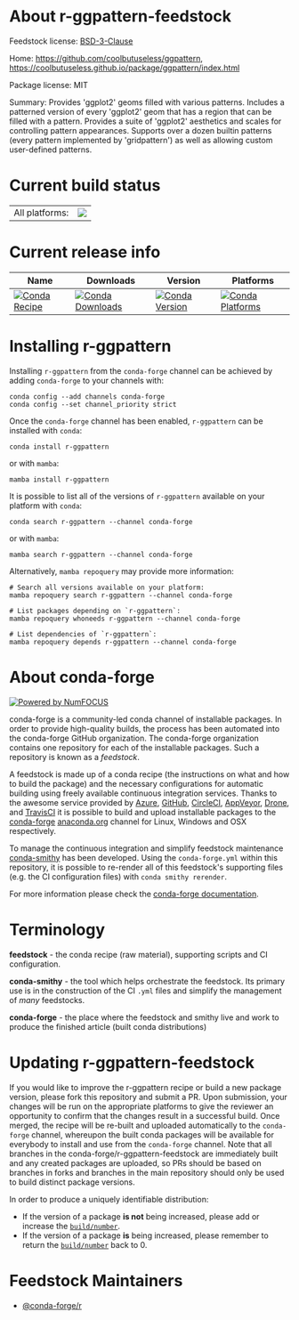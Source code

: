 About r-ggpattern-feedstock
===========================

Feedstock license: [BSD-3-Clause](https://github.com/conda-forge/r-ggpattern-feedstock/blob/main/LICENSE.txt)

Home: https://github.com/coolbutuseless/ggpattern, https://coolbutuseless.github.io/package/ggpattern/index.html

Package license: MIT

Summary: Provides 'ggplot2' geoms filled with various patterns.  Includes a patterned version of every 'ggplot2' geom that has a region that can be filled with a pattern.  Provides a suite of 'ggplot2' aesthetics and scales for controlling pattern appearances.  Supports over a dozen builtin patterns (every pattern implemented by 'gridpattern') as well as allowing custom user-defined patterns.

Current build status
====================


<table><tr><td>All platforms:</td>
    <td>
      <a href="https://dev.azure.com/conda-forge/feedstock-builds/_build/latest?definitionId=15553&branchName=main">
        <img src="https://dev.azure.com/conda-forge/feedstock-builds/_apis/build/status/r-ggpattern-feedstock?branchName=main">
      </a>
    </td>
  </tr>
</table>

Current release info
====================

| Name | Downloads | Version | Platforms |
| --- | --- | --- | --- |
| [![Conda Recipe](https://img.shields.io/badge/recipe-r--ggpattern-green.svg)](https://anaconda.org/conda-forge/r-ggpattern) | [![Conda Downloads](https://img.shields.io/conda/dn/conda-forge/r-ggpattern.svg)](https://anaconda.org/conda-forge/r-ggpattern) | [![Conda Version](https://img.shields.io/conda/vn/conda-forge/r-ggpattern.svg)](https://anaconda.org/conda-forge/r-ggpattern) | [![Conda Platforms](https://img.shields.io/conda/pn/conda-forge/r-ggpattern.svg)](https://anaconda.org/conda-forge/r-ggpattern) |

Installing r-ggpattern
======================

Installing `r-ggpattern` from the `conda-forge` channel can be achieved by adding `conda-forge` to your channels with:

```
conda config --add channels conda-forge
conda config --set channel_priority strict
```

Once the `conda-forge` channel has been enabled, `r-ggpattern` can be installed with `conda`:

```
conda install r-ggpattern
```

or with `mamba`:

```
mamba install r-ggpattern
```

It is possible to list all of the versions of `r-ggpattern` available on your platform with `conda`:

```
conda search r-ggpattern --channel conda-forge
```

or with `mamba`:

```
mamba search r-ggpattern --channel conda-forge
```

Alternatively, `mamba repoquery` may provide more information:

```
# Search all versions available on your platform:
mamba repoquery search r-ggpattern --channel conda-forge

# List packages depending on `r-ggpattern`:
mamba repoquery whoneeds r-ggpattern --channel conda-forge

# List dependencies of `r-ggpattern`:
mamba repoquery depends r-ggpattern --channel conda-forge
```


About conda-forge
=================

[![Powered by
NumFOCUS](https://img.shields.io/badge/powered%20by-NumFOCUS-orange.svg?style=flat&colorA=E1523D&colorB=007D8A)](https://numfocus.org)

conda-forge is a community-led conda channel of installable packages.
In order to provide high-quality builds, the process has been automated into the
conda-forge GitHub organization. The conda-forge organization contains one repository
for each of the installable packages. Such a repository is known as a *feedstock*.

A feedstock is made up of a conda recipe (the instructions on what and how to build
the package) and the necessary configurations for automatic building using freely
available continuous integration services. Thanks to the awesome service provided by
[Azure](https://azure.microsoft.com/en-us/services/devops/), [GitHub](https://github.com/),
[CircleCI](https://circleci.com/), [AppVeyor](https://www.appveyor.com/),
[Drone](https://cloud.drone.io/welcome), and [TravisCI](https://travis-ci.com/)
it is possible to build and upload installable packages to the
[conda-forge](https://anaconda.org/conda-forge) [anaconda.org](https://anaconda.org/)
channel for Linux, Windows and OSX respectively.

To manage the continuous integration and simplify feedstock maintenance
[conda-smithy](https://github.com/conda-forge/conda-smithy) has been developed.
Using the ``conda-forge.yml`` within this repository, it is possible to re-render all of
this feedstock's supporting files (e.g. the CI configuration files) with ``conda smithy rerender``.

For more information please check the [conda-forge documentation](https://conda-forge.org/docs/).

Terminology
===========

**feedstock** - the conda recipe (raw material), supporting scripts and CI configuration.

**conda-smithy** - the tool which helps orchestrate the feedstock.
                   Its primary use is in the construction of the CI ``.yml`` files
                   and simplify the management of *many* feedstocks.

**conda-forge** - the place where the feedstock and smithy live and work to
                  produce the finished article (built conda distributions)


Updating r-ggpattern-feedstock
==============================

If you would like to improve the r-ggpattern recipe or build a new
package version, please fork this repository and submit a PR. Upon submission,
your changes will be run on the appropriate platforms to give the reviewer an
opportunity to confirm that the changes result in a successful build. Once
merged, the recipe will be re-built and uploaded automatically to the
`conda-forge` channel, whereupon the built conda packages will be available for
everybody to install and use from the `conda-forge` channel.
Note that all branches in the conda-forge/r-ggpattern-feedstock are
immediately built and any created packages are uploaded, so PRs should be based
on branches in forks and branches in the main repository should only be used to
build distinct package versions.

In order to produce a uniquely identifiable distribution:
 * If the version of a package **is not** being increased, please add or increase
   the [``build/number``](https://docs.conda.io/projects/conda-build/en/latest/resources/define-metadata.html#build-number-and-string).
 * If the version of a package **is** being increased, please remember to return
   the [``build/number``](https://docs.conda.io/projects/conda-build/en/latest/resources/define-metadata.html#build-number-and-string)
   back to 0.

Feedstock Maintainers
=====================

* [@conda-forge/r](https://github.com/orgs/conda-forge/teams/r/)


